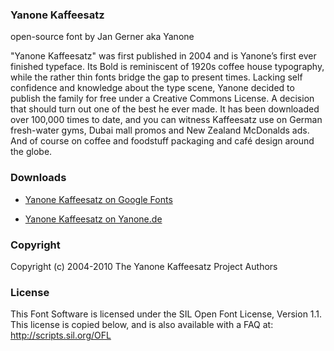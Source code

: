 ### Yanone Kaffeesatz

open-source font by Jan Gerner aka Yanone

"Yanone Kaffeesatz" was first published in 2004 and is Yanone’s first ever finished typeface. Its Bold is reminiscent of 1920s coffee house typography, while the rather thin fonts bridge the gap to present times. Lacking self confidence and knowledge about the type scene, Yanone decided to publish the family for free under a Creative Commons License. A decision that should turn out one of the best he ever made. It has been downloaded over 100,000 times to date, and you can witness Kaffeesatz use on German fresh-water gyms, Dubai mall promos and New Zealand McDonalds ads. And of course on coffee and foodstuff packaging and café design around the globe.

### Downloads

* [Yanone Kaffeesatz on Google Fonts](https://fonts.google.com/specimen/Yanone+Kaffeesatz)

* [Yanone Kaffeesatz on Yanone.de](https://www.yanone.de/fonts/kaffeesatz/)

### Copyright

Copyright (c) 2004-2010 The Yanone Kaffeesatz Project Authors

### License

This Font Software is licensed under the SIL Open Font License, Version 1.1.
This license is copied below, and is also available with a FAQ at:
http://scripts.sil.org/OFL
